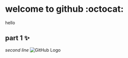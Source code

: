 # welcome to github :octocat:


hello

## part 1 ✨ 
*second line*
![GitHub Logo](https://www.google.com/search?q=github+logo&source=lnms&tbm=isch&sa=X&ved=2ahUKEwi_yfTipYH4AhVKRmwGHbF_DpIQ_AUoAXoECAEQAw&biw=1536&bih=746&dpr=1.25#imgrc=p6UeixWjUDz9sM)
